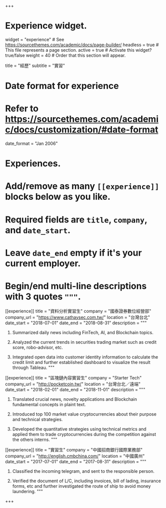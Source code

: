 +++
# Experience widget.
widget = "experience"  # See https://sourcethemes.com/academic/docs/page-builder/
headless = true  # This file represents a page section.
active = true  # Activate this widget? true/false
weight = 40  # Order that this section will appear.

title = "經歷"
subtitle = "實習"

# Date format for experience
#   Refer to https://sourcethemes.com/academic/docs/customization/#date-format
date_format = "Jan 2006"

# Experiences.
#   Add/remove as many `[[experience]]` blocks below as you like.
#   Required fields are `title`, `company`, and `date_start`.
#   Leave `date_end` empty if it's your current employer.
#   Begin/end multi-line descriptions with 3 quotes `"""`.

[[experience]]
  title = "資料分析實習生"
  company = "國泰證券數位經營部"
  company_url = "https://www.cathaysec.com.tw/"
  location = "台灣台北"
  date_start = "2018-07-01"
  date_end = "2018-08-31"
  description = """
   1. Summarized daily news including FinTech, AI, and Blockchain topics.
  
  2. Analyzed the current trends in securities trading market such as credit score, robo-advisor, etc.
        
  3. Integrated open data into customer identity information to calculate the credit limit and further established dashboard to visualize the result through Tableau.
  """

[[experience]]
  title = "區塊鏈內容實習生"
  company = "Starter Tech"
  company_url = "http://pocketcoin.tw/"
  location = "台灣台北／遠端"
  date_start = "2018-02-01"
  date_end = "2018-11-01"
  description = """
  1. Translated crucial news, novelty applications and Blockchain fundamental concepts in plaint text.
  
  2. Introduced top 100 market value cryptocurrencies about their purpose and technical strategies.
  
  3. Developed the quantitative strategies using technical metrics and applied them to trade cryptocurrencies during the competition against the others interns.
  """
  
[[experience]]
  title = "實習生"
  company = "中國招商銀行國際業務部"
  company_url = "http://english.cmbchina.com/"
  location = "中國廣州"
  date_start = "2017-07-01"
  date_end = "2017-08-31"
  description = """
  1. Classified the incoming telegram, and sent to the responsible person.
  
  2. Verified the document of L/C, including invoices, bill of lading, insurance forms, etc and further investigated the route of ship to avoid money laundering.
  """


+++
